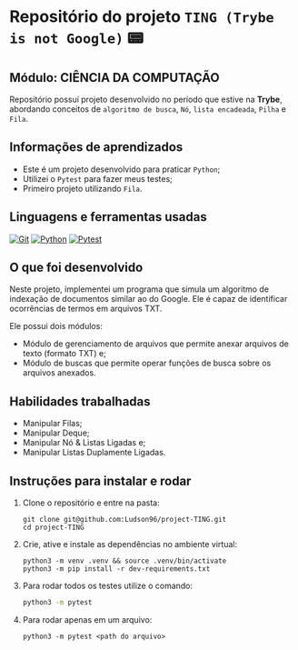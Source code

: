 # Repositório do projeto `TING (Trybe is not Google)` 📟

## Módulo: CIÊNCIA DA COMPUTAÇÃO

 Repositório possuí projeto desenvolvido no período que estive na **Trybe**, abordando conceitos de `algoritmo de busca`, `Nó`, `lista encadeada`, `Pilha` e `Fila`.

## Informações de aprendizados

- Este é um projeto desenvolvido para praticar `Python`;
- Utilizei o `Pytest` para fazer meus testes;
- Primeiro projeto utilizando `Fila`.

## Linguagens e ferramentas usadas

[![Git][Git-logo]][Git-url]
[![Python][Python-logo]][Python-url]
[![Pytest][Pytest-logo]][Pytest-url]

## O que foi desenvolvido

Neste projeto, implementei um programa que simula um algoritmo de indexação de documentos similar ao do Google. Ele é capaz de identificar ocorrências de termos em arquivos TXT.

Ele possui dois módulos:

- Módulo de gerenciamento de arquivos que permite anexar arquivos de texto (formato TXT) e;
- Módulo de buscas que permite operar funções de busca sobre os arquivos anexados.

## Habilidades trabalhadas

- Manipular Filas;
- Manipular Deque;
- Manipular Nó & Listas Ligadas e;
- Manipular Listas Duplamente Ligadas.

## Instruções para instalar e rodar

<!-- <details> -->

1. Clone o repositório e entre na pasta:

    ```bash-shell
    git clone git@github.com:Ludson96/project-TING.git
    cd project-TING
    ```

1. Crie, ative e instale as dependências no ambiente virtual:

    ```bash-shell
    python3 -m venv .venv && source .venv/bin/activate
    python3 -m pip install -r dev-requirements.txt
    ```

1. Para rodar todos os testes utilize o comando:

    ```bash
    python3 -m pytest
    ```

1. Para rodar apenas em um arquivo:

    ```bash-shell
    python3 -m pytest <path do arquivo>
    ```

<!-- </details> -->

<!-- ## Detalhamento das funções

Abaixo está uma lista das funções disponíveis.

<!-- <details> -->

<!-- ### `study_schedule(permanence_period, target_time)`

- localizado em `challenges/challenge_study_schedule.py`

Essa função recebe uma lista de tuplas (`permanence_period`) em que cada tupla representa o período de permanência de uma pessoa estudante no sistema com seu horário de entrada e de saída e um numero inteiro (`target_time`) que será o objetivo  de tempo a ser analisado como parâmetro, retorna a quantidade de pessoas estudantes estavam no sistema neste horário.

Exemplo de uso:

```python
permanence_period = [(2, 2), (1, 2), (2, 3), (1, 5), (4, 5), (4, 5)]
students_quantity = study_schedule(permanence_period, 5)
```

Exemplo de retorno:

```md
# Nos arrays temos 6 estudantes

# estudante             1       2       3       4       5       6
permanence_period = [(2, 2), (1, 2), (2, 3), (1, 5), (4, 5), (4, 5)]

target_time = 5  # saída: 3, pois a quarta, a quinta e a sexta pessoa estudante ainda estavam estudando nesse horário.
target_time = 4  # saída: 3, pois a quinta e a sexta pessoa estudante começaram a estudar nesse horário e a quarta ainda estava estudando.
target_time = 3  # saída: 2, pois a terceira e a quarta pessoa estudante ainda estavam estudando nesse horário.
target_time = 2  # saída: 4, pois a primeira, a segunda, a terceira e a quarta pessoa estudante estavam estudando nesse horário.
target_time = 1  # saída: 2, pois a segunda e a quarta pessoa estudante estavam estudando nesse horário.

Para esse exemplo, depois de rodar a função para todos esses `target_times`, julgamos que o melhor horário é o `2`, pois esse retornou `4`, já que 4 estudantes estavam presentes nesse horário!
```

</details> -->

[Git-logo]: https://img.shields.io/badge/git-%23F05033.svg?style=for-the-badge&logo=git&logoColor=white
[Git-url]: https://git-scm.com
[Python-logo]: https://img.shields.io/badge/Python-FFD43B?style=for-the-badge&logo=python&logoColor=blue
[Python-url]: https://www.python.org/
[Pytest-logo]: https://img.shields.io/badge/Pytest-0A9EDC.svg?style=for-the-badge&logo=Pytest&logoColor=white
[Pytest-url]: https://docs.pytest.org/en/7.2.x/
